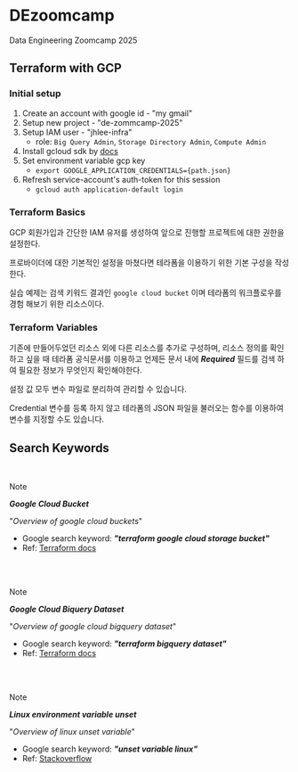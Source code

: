 # DEzoomcamp
Data Engineering Zoomcamp 2025


## Terraform with GCP

### Initial setup

1. Create an account with google id - "my gmail"
2. Setup new project - "de-zommcamp-2025"
3. Setup IAM user - "jhlee-infra"
    - role: `Big Query Admin`, `Storage Directory Admin`, `Compute Admin`
4. Install gcloud sdk by [docs](https://cloud.google.com/sdk/docs/install-sdk)
5. Set environment variable gcp key
    - `export GOOGLE_APPLICATION_CREDENTIALS={path.json}`
6. Refresh service-account's auth-token for this session
    - `gcloud auth application-default login`


### Terraform Basics

GCP 회원가입과 간단한 IAM 유저를 생성하여 앞으로 진행할 프로젝트에 대한 권한을 설정한다.

프로바이더에 대한 기본적인 설정을 마쳤다면 테라폼을 이용하기 위한 기본 구성을 작성한다.

실습 예제는 검색 키워드 결과인 `google cloud bucket` 이며 테라폼의 워크플로우를 경험 해보기 위한 리소스이다.


### Terraform Variables

기존에 만들어두었던 리소스 외에 다른 리소스를 추가로 구성하며, 리소스 정의를 확인하고 싶을 때 테라폼 공식문서를 이용하고 언제든 문서 내에 ***Required*** 필드를 검색 하여 필요한 정보가 무엇인지 확인해야한다.

설정 값 모두 변수 파일로 분리하여 관리할 수 있습니다.

Credential 변수를 등록 하지 않고 테라폼의 JSON 파일을 불러오는 함수를 이용하여 변수를 지정할 수도 있습니다.

## Search Keywords 

<br>

> [!NOTE]
> ***Google Cloud Bucket***
> 
> "*Overview of google cloud buckets*"

- Google search keyword: ***"terraform google cloud storage bucket"***
- Ref: [Terraform docs](https://registry.terraform.io/providers/hashicorp/google/latest/docs/resources/storage_bucket.html)

</br>

<br>

> [!NOTE]
> ***Google Cloud Biquery Dataset***
> 
> "*Overview of google cloud bigquery dataset*"

- Google search keyword: ***"terraform bigquery dataset"***
- Ref: [Terraform docs](https://registry.terraform.io/providers/hashicorp/google/latest/docs/resources/bigquery_dataset)

</br>

<br>

> [!NOTE]
> ***Linux environment variable unset***
> 
> "*Overview of linux unset variable*"

- Google search keyword: ***"unset variable linux"***
- Ref: [Stackoverflow](https://stackoverflow.com/questions/6877727/how-do-i-delete-an-exported-environment-variable)

</br>